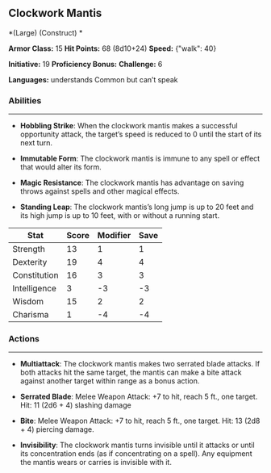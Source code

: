 ## Clockwork Mantis
*(Large) (Construct) *

**Armor Class:** 15
**Hit Points:** 68 (8d10+24)
**Speed:** {"walk": 40}

**Initiative:** 19
**Proficiency Bonus:**
**Challenge:** 6

**Languages:** understands Common but can’t speak

### Abilities
 --- 
- **Hobbling Strike**: When the clockwork mantis makes a successful opportunity attack, the target’s speed is reduced to 0 until the start of its next turn.

- **Immutable Form**: The clockwork mantis is immune to any spell or effect that would alter its form.

- **Magic Resistance**: The clockwork mantis has advantage on saving throws against spells and other magical effects.

- **Standing Leap**: The clockwork mantis’s long jump is up to 20 feet and its high jump is up to 10 feet, with or without a running start.



| Stat | Score | Modifier | Save |
| ---- | ---- | ---- | ---- |
| Strength | 13 | 1 | 1 |
| Dexterity | 19 | 4 | 4 |
| Constitution | 16 | 3 | 3 |
| Intelligence | 3 | -3 | -3 |
| Wisdom | 15 | 2 | 2 |
| Charisma | 1 | -4 | -4 |

### Actions
 --- 
- **Multiattack**: The clockwork mantis makes two serrated blade attacks. If both attacks hit the same target, the mantis can make a bite attack against another target within range as a bonus action.

- **Serrated Blade**: Melee Weapon Attack: +7 to hit, reach 5 ft., one target. Hit: 11 (2d6 + 4) slashing damage

- **Bite**: Melee Weapon Attack: +7 to hit, reach 5 ft., one target. Hit: 13 (2d8 + 4) piercing damage.

- **Invisibility**: The clockwork mantis turns invisible until it attacks or until its concentration ends (as if concentrating on a spell). Any equipment the mantis wears or carries is invisible with it.

